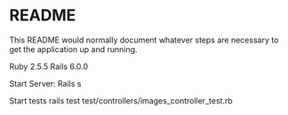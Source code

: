 # README

This README would normally document whatever steps are necessary to get the
application up and running.

Ruby 2.5.5
Rails 6.0.0


Start Server:
Rails s

Start tests 
rails test test/controllers/images_controller_test.rb 